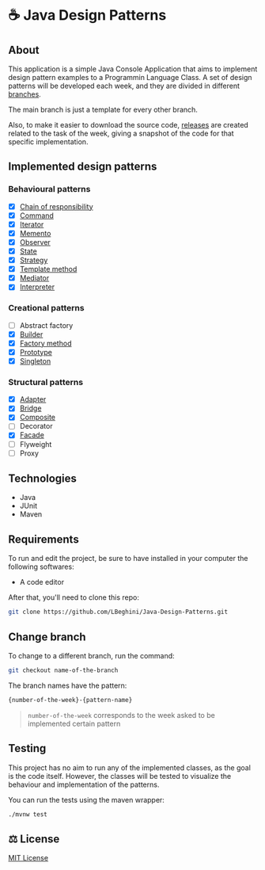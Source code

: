# ☕ Java Design Patterns

## About

This application is a simple Java Console Application that aims to implement design pattern examples to a Programmin Language Class. A set of design patterns will be developed
each week, and they are divided in different [branches](https://github.com/LBeghini/Java-Design-Patterns/branches).  

The main branch is just a template for every other branch.

Also, to make it easier to download the source code, [releases](https://github.com/LBeghini/Java-Design-Patterns/releases) are created related to the task of the week, giving a snapshot of the code for that specific implementation.

## Implemented design patterns

### Behavioural patterns

- [x] [Chain of responsibility](https://github.com/LBeghini/Java-Design-Patterns/tree/4-chain-of-responsibility)
- [x] [Command](https://github.com/LBeghini/Java-Design-Patterns/tree/6-command)
- [x] [Iterator](https://github.com/LBeghini/Java-Design-Patterns/tree/4-iterator)
- [x] [Memento](https://github.com/LBeghini/Java-Design-Patterns/tree/5-memento)
- [x] [Observer](https://github.com/LBeghini/Java-Design-Patterns/tree/5-observer)
- [x] [State](https://github.com/LBeghini/Java-Design-Patterns/tree/3-state)
- [x] [Strategy](https://github.com/LBeghini/Java-Design-Patterns/tree/6-strategy)
- [x] [Template method](https://github.com/LBeghini/Java-Design-Patterns/tree/4-template-method)
- [x] [Mediator](https://github.com/LBeghini/Java-Design-Patterns/tree/9-mediator)
- [x] [Interpreter](https://github.com/LBeghini/Java-Design-Patterns/tree/9-interpreter)

### Creational patterns

- [ ] Abstract factory
- [x] [Builder](https://github.com/LBeghini/Java-Design-Patterns/tree/1-builder)
- [x] [Factory method](https://github.com/LBeghini/Java-Design-Patterns/tree/2-factory-method)
- [x] [Prototype](https://github.com/LBeghini/Java-Design-Patterns/tree/2-prototype)
- [x] [Singleton](https://github.com/LBeghini/Java-Design-Patterns/tree/1-singleton)

### Structural patterns

- [x] [Adapter](https://github.com/LBeghini/Java-Design-Patterns/tree/7-adapter)
- [x] [Bridge](https://github.com/LBeghini/Java-Design-Patterns/tree/7-bridge)
- [x] [Composite](https://github.com/LBeghini/Java-Design-Patterns/tree/8-composite)
- [ ] Decorator
- [x] [Facade](https://github.com/LBeghini/Java-Design-Patterns/tree/8-facade)
- [ ] Flyweight
- [ ] Proxy

## Technologies

- Java
- JUnit
- Maven

## Requirements 

To run and edit the project, be sure to have installed in your computer the following softwares:
- A code editor

After that, you'll need to clone this repo:

```bash
git clone https://github.com/LBeghini/Java-Design-Patterns.git
```

## Change branch

To change to a different branch, run the command:

```bash
git checkout name-of-the-branch
```

The branch names have the pattern:

```bash
{number-of-the-week}-{pattern-name}
```

> `number-of-the-week` corresponds to the week asked to be implemented certain pattern 

## Testing

This project has no aim to run any of the implemented classes, as the goal is the code itself. However, the classes will be tested to visualize the behaviour and implementation 
of the patterns.  

You can run the tests using the maven wrapper:

```bash
./mvnw test 
```

## :balance_scale: License

[MIT License](https://github.com/LBeghini/Java-Design-Patterns/blob/main/LICENSE)
